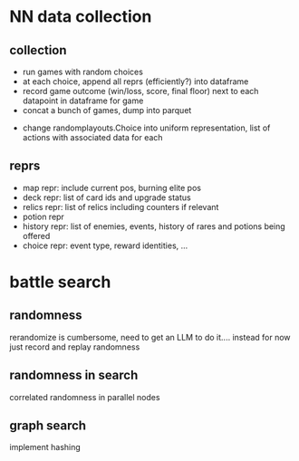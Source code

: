 # NN data collection

## collection
* run games with random choices
* at each choice, append all reprs (efficiently?) into dataframe
* record game outcome (win/loss, score, final floor) next to each datapoint in dataframe for game
* concat a bunch of games, dump into parquet
- change randomplayouts.Choice into uniform representation, list of actions with associated data for each


## reprs
- map repr: include current pos, burning elite pos
- deck repr: list of card ids and upgrade status
- relics repr: list of relics including counters if relevant
- potion repr
- history repr: list of enemies, events, history of rares and potions being offered
- choice repr: event type, reward identities, ...

# battle search
## randomness
rerandomize is cumbersome, need to get an LLM to do it....
instead for now just record and replay randomness

## randomness in search
correlated randomness in parallel nodes

## graph search
implement hashing
